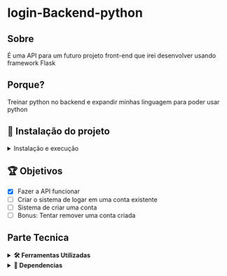 # login-Backend-python

## Sobre
É uma API para um futuro projeto front-end que irei desenvolver usando framework Flask

## Porque?
Treinar python no backend e expandir minhas linguagem para poder usar python

## 🚀 Instalação do projeto
<details>
  <summary>Instalação e execução</summary>
  
  #### 1 - Clone o repositório
  - Use o comando ```git clone git@github.com:JoaoVMarques/login-backend.git```
  - Entre na pasta ```cd login-backend```

  #### 2 - Criar o ambiente virtual
  - Inicie o ambiente virtual ```python3 -m venv .venv && source .venv/bin/activate```
  
  #### 3 - Instalar as dependencias
  - Para instalar as dependencias ```python3 -m pip install -r dev-requirements.txt```
  
  #### 4 - Iniciar o servidor
  - Para iniciar o servidor ```python3 -m login_backend```

</details>

## 🏆 Objetivos
- [x] Fazer a API funcionar
- [ ] Criar o sistema de logar em uma conta existente
- [ ] Sistema de criar uma conta
- [ ] Bonus: Tentar remover uma conta criada

## Parte Tecnica
<details>
  <summary><strong>🛠️ Ferramentas Utilizadas</strong></summary><br />

  - [Python](https://www.python.org/) Montar o projeto
  - [VsCode](https://code.visualstudio.com/) Editor de codigo fonte
</details>

<details>
  <summary><strong>🧰 Dependencias</strong></summary><br />
  
  - Todas as dependencias estão dentro de ```dev-requirements.txt```
  - [Flask](https://flask.palletsprojects.com/en/2.2.x/) Framework para o servidor 
  - [SQLAlchemy](https://www.sqlalchemy.org/) ORM
  - [Flake8](https://flake8.pycqa.org/en/latest/) Linter
  - [Pytest](https://docs.pytest.org/en/7.2.x/) Testes
  - [Pytest-cov](https://pytest-cov.readthedocs.io/en/latest/) Porcentagem de testes
  
</details>
